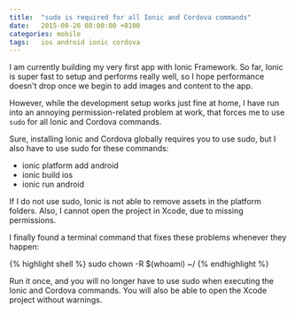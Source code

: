 ```yaml
---
title:  "sudo is required for all Ionic and Cordova commands"
date:   2015-08-26 08:00:00 +0100
categories: mobile
tags: 	ios android ionic cordova
---
```



I am currently building my very first app with Ionic Framework. So far, Ionic is
super fast to setup and performs really well, so I hope performance doesn't drop
once we begin to add images and content to the app.

However, while the development setup works just fine at home, I have run into an
annoying permission-related problem at work, that forces me to use `sudo` for all
Ionic and Cordova commands.

Sure, installing Ionic and Cordova globally requires you to use sudo, but I also
have to use sudo for these commands:

* ionic platform add android
* ionic build ios
* ionic run android

If I do not use sudo, Ionic is not able to remove assets in the platform folders.
Also, I cannot open the project in Xcode, due to missing permissions.

I finally found a terminal command that fixes these problems whenever they happen:

{% highlight shell %}
sudo chown -R $(whoami) ~/<path to your project folder>
{% endhighlight %}

Run it once, and you will no longer have to use sudo when executing the Ionic and
Cordova commands. You will also be able to open the Xcode project without warnings.
